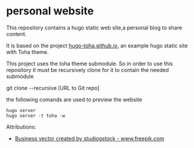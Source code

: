 # personal website

This repository contains a hugo static web site,a personal blog to share content. 

It is based on the project [hugo-toha.github.io](https://github.com/hugo-toha/hugo-toha.github.io), an example hugo static site with Toha theme.


This project uses the toha theme submodule. So in order to use this repository it must be recursively clone for it to contain the needed submodule


git clone --recursive [URL to Git repo]

the following comands are used to  preview the website 
```
hugo server 
hugo server -t toha -w
```

Attributions:
- <a href='https://www.freepik.com/vectors/business'>Business vector created by studiogstock - www.freepik.com</a>
